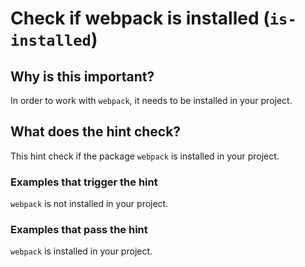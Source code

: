 # Check if webpack is installed (`is-installed`)

## Why is this important?

In order to work with `webpack`, it needs to be installed in your project.

## What does the hint check?

This hint check if the package `webpack` is installed in your project.

### Examples that **trigger** the hint

`webpack` is not installed in your project.

### Examples that **pass** the hint

`webpack` is installed in your project.